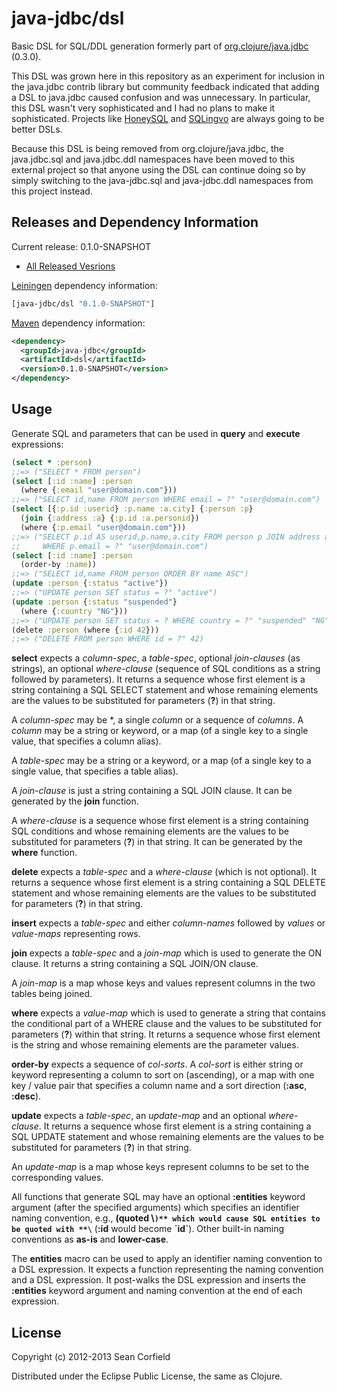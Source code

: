 # java-jdbc/dsl

Basic DSL for SQL/DDL generation formerly part of [org.clojure/java.jdbc](https://github.com/clojure/java.jdbc) (0.3.0).

This DSL was grown here in this repository as an experiment for inclusion in the java.jdbc contrib library but community feedback indicated that adding a DSL to java.jdbc caused confusion and was unnecessary. In particular, this DSL wasn't very sophisticated and I had no plans to make it sophisticated. Projects like [HoneySQL](https://github.com/jkk/honeysql) and [SQLingvo](https://github.com/r0man/sqlingvo) are always going to be better DSLs.

Because this DSL is being removed from org.clojure/java.jdbc, the java.jdbc.sql and java.jdbc.ddl namespaces have been moved to this external project so that anyone using the DSL can continue doing so by simply switching to the java-jdbc.sql and java-jdbc.ddl namespaces from this project instead.

## Releases and Dependency Information

Current release: 0.1.0-SNAPSHOT

* [All Released Vesrions](https://clojars.org/java-jdbc/dsl)

[Leiningen](https://github.com/technomancy/leiningen) dependency information:
```clojure
[java-jdbc/dsl "0.1.0-SNAPSHOT"]
```
[Maven](http://maven.org/) dependency information:
```xml
<dependency>
  <groupId>java-jdbc</groupId>
  <artifactId>dsl</artifactId>
  <version>0.1.0-SNAPSHOT</version>
</dependency>
```

## Usage

Generate SQL and parameters that can be used in **query** and **execute** expressions:
```clojure
(select * :person)
;;=> ("SELECT * FROM person")
(select [:id :name] :person
  (where {:email "user@domain.com"}))
;;=> ("SELECT id,name FROM person WHERE email = ?" "user@domain.com")
(select [{:p.id :userid} :p.name :a.city] {:person :p}
  (join {:address :a} {:p.id :a.personid})
  (where {:p.email "user@domain.com"}))
;;=> ("SELECT p.id AS userid,p.name,a.city FROM person p JOIN address a ON p.id = a.personid
;;     WHERE p.email = ?" "user@domain.com")
(select [:id :name] :person
  (order-by :name))
;;=> ("SELECT id,name FROM person ORDER BY name ASC")
(update :person {:status "active"})
;;=> ("UPDATE person SET status = ?" "active")
(update :person {:status "suspended"}
  (where {:country "NG"}))
;;=> ("UPDATE person SET status = ? WHERE country = ?" "suspended" "NG")
(delete :person (where {:id 42}))
;;=> ("DELETE FROM person WHERE id = ?" 42)
```
**select** expects a *column-spec*, a *table-spec*, optional *join-clauses* (as strings), an optional *where-clause* (sequence of SQL conditions as a string followed by parameters). It returns a sequence whose first element is a string containing a SQL SELECT statement and whose remaining elements are the values to be substituted for parameters (**?**) in that string.

A *column-spec* may be \*, a single *column* or a sequence of *columns*. A *column* may be a string or keyword, or a map (of a single key to a single value, that specifies a column alias).

A *table-spec* may be a string or a keyword, or a map (of a single key to a single value, that specifies a table alias).

A *join-clause* is just a string containing a SQL JOIN clause. It can be generated by the **join** function.

A *where-clause* is a sequence whose first element is a string containing SQL conditions and whose remaining elements are the values to be substituted for parameters (**?**) in that string. It can be generated by the **where** function.

**delete** expects a *table-spec* and a *where-clause* (which is not optional). It returns a sequence whose first element is a string containing a SQL DELETE statement and whose remaining elements are the values to be substituted for parameters (**?**) in that string.

**insert** expects a *table-spec* and either *column-names* followed by *values* or *value-maps* representing rows.

**join** expects a *table-spec* and a *join-map* which is used to generate the ON clause. It returns a string containing a SQL JOIN/ON clause.

A *join-map* is a map whose keys and values represent columns in the two tables being joined.

**where** expects a *value-map* which is used to generate a string that contains the conditional part of a WHERE clause and the values to be substituted for parameters (**?**) within that string. It returns a sequence whose first element is the string and whose remaining elements are the parameter values.

**order-by** expects a sequence of *col-sorts*. A *col-sort* is either string or keyword representing a column to sort on (ascending), or a map with one key / value pair that specifies a column name and a sort direction (**:asc**, **:desc**).

**update** expects a *table-spec*, an *update-map* and an optional *where-clause*. It returns a sequence whose first element is a string containing a SQL UPDATE statement and whose remaining elements are the values to be substituted for parameters (**?**) in that string.

An *update-map* is a map whose keys represent columns to be set to the corresponding values.

All functions that generate SQL may have an optional **:entities** keyword argument (after the specified arguments) which specifies an identifier naming convention, e.g., **(quoted \\`)** which would cause SQL entities to be quoted with **\`** (**:id** would become **\`id\`**). Other built-in naming conventions as **as-is** and **lower-case**.

The **entities** macro can be used to apply an identifier naming convention to a DSL expression. It expects a function representing the naming convention and a DSL expression. It post-walks the DSL expression and inserts the **:entities** keyword argument and naming convention at the end of each expression.

## License

Copyright (c) 2012-2013 Sean Corfield

Distributed under the Eclipse Public License, the same as Clojure.
